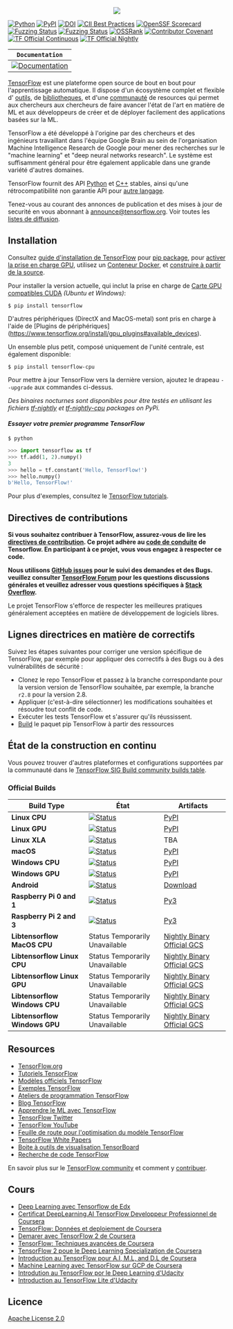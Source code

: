 <div align="center">
  <img src="https://www.tensorflow.org/images/tf_logo_horizontal.png">
</div>

[![Python](https://img.shields.io/pypi/pyversions/tensorflow.svg)](https://badge.fury.io/py/tensorflow)
[![PyPI](https://badge.fury.io/py/tensorflow.svg)](https://badge.fury.io/py/tensorflow)
[![DOI](https://zenodo.org/badge/DOI/10.5281/zenodo.4724125.svg)](https://doi.org/10.5281/zenodo.4724125)
[![CII Best Practices](https://bestpractices.coreinfrastructure.org/projects/1486/badge)](https://bestpractices.coreinfrastructure.org/projects/1486)
[![OpenSSF Scorecard](https://api.securityscorecards.dev/projects/github.com/tensorflow/tensorflow/badge)](https://api.securityscorecards.dev/projects/github.com/tensorflow/tensorflow)
[![Fuzzing Status](https://oss-fuzz-build-logs.storage.googleapis.com/badges/tensorflow.svg)](https://bugs.chromium.org/p/oss-fuzz/issues/list?sort=-opened&can=1&q=proj:tensorflow)
[![Fuzzing Status](https://oss-fuzz-build-logs.storage.googleapis.com/badges/tensorflow-py.svg)](https://bugs.chromium.org/p/oss-fuzz/issues/list?sort=-opened&can=1&q=proj:tensorflow-py)
[![OSSRank](https://shields.io/endpoint?url=https://ossrank.com/shield/44)](https://ossrank.com/p/44)
[![Contributor Covenant](https://img.shields.io/badge/Contributor%20Covenant-v1.4%20adopted-ff69b4.svg)](CODE_OF_CONDUCT.md)
[![TF Official Continuous](https://tensorflow.github.io/build/TF%20Official%20Continuous.svg)](https://tensorflow.github.io/build#TF%20Official%20Continuous)
[![TF Official Nightly](https://tensorflow.github.io/build/TF%20Official%20Nightly.svg)](https://tensorflow.github.io/build#TF%20Official%20Nightly)

**`Documentation`** |
------------------- |
[![Documentation](https://img.shields.io/badge/api-reference-blue.svg)](https://www.tensorflow.org/api_docs/) |

[TensorFlow](https://www.tensorflow.org/) est une plateforme open source de bout en bout 
pour l'apprentissage automatique. Il dispose d'un écosystème complet et flexible d'
[outils](https://www.tensorflow.org/resources/tools), de
[bibliotheques](https://www.tensorflow.org/resources/libraries-extensions), et d'une
[communauté](https://www.tensorflow.org/community) de resources qui permet aux chercheurs
aux chercheurs de faire avancer l'état de l'art en matière de ML et aux développeurs
de créer et de déployer facilement des applications basées sur la ML.

TensorFlow a été développé à l'origine par des chercheurs et des ingénieurs travaillant
dans l'équipe Google Brain au sein de l'organisation Machine Intelligence Research de
Google pour mener des recherches sur le "machine learning" et "deep neural networks research". 
Le système est suffisamment général pour être également applicable dans une grande variété 
d'autres domaines.

TensorFlow fournit des API [Python](https://www.tensorflow.org/api_docs/python)
et [C++](https://www.tensorflow.org/api_docs/cc) stables, ainsi qu'une 
rétrocompatibilité non garantie API pour [autre langage](https://www.tensorflow.org/api_docs).

Tenez-vous au courant des annonces de publication et des mises à jour de securité 
en vous abonnant à
[announce@tensorflow.org](https://groups.google.com/a/tensorflow.org/forum/#!forum/announce).
Voir toutes les [listes de diffusion](https://www.tensorflow.org/community/forums).

## Installation

Consultez [guide d'installation de TensorFlow](https://www.tensorflow.org/install) pour
[pip package](https://www.tensorflow.org/install/pip), pour
[activer la prise en charge GPU](https://www.tensorflow.org/install/gpu), utilisez un
[Conteneur Docker](https://www.tensorflow.org/install/docker), et
[construire à partir de la source](https://www.tensorflow.org/install/source).

Pour installer la version actuelle, qui inclut la prise en charge de
[Carte GPU compatibles CUDA](https://www.tensorflow.org/install/gpu) *(Ubuntu et
Windows)*:

```
$ pip install tensorflow
```

D'autres périphériques (DirectX and MacOS-metal) sont pris en charge
à l'aide de [Plugins de périphériques]
(https://www.tensorflow.org/install/gpu_plugins#available_devices).

Un ensemble plus petit, composé uniquement de l'unité centrale, est
également disponible:

```
$ pip install tensorflow-cpu
```

Pour mettre à jour TensorFlow vers la dernière version, ajoutez le drapeau `--upgrade` 
aux commandes ci-dessus.

*Des binaires nocturnes sont disponibles pour être testés en utilisant les fichiers
[tf-nightly](https://pypi.python.org/pypi/tf-nightly) et
[tf-nightly-cpu](https://pypi.python.org/pypi/tf-nightly-cpu) packages on PyPi.*

#### *Essayer votre premier programme TensorFlow*

```shell
$ python
```

```python
>>> import tensorflow as tf
>>> tf.add(1, 2).numpy()
3
>>> hello = tf.constant('Hello, TensorFlow!')
>>> hello.numpy()
b'Hello, TensorFlow!'
```

Pour plus d'exemples, consultez le
[TensorFlow tutorials](https://www.tensorflow.org/tutorials/).

## Directives de contributions

**Si vous souhaitez contribuer à TensorFlow, assurez-vous de lire les
[directives de contribution](CONTRIBUTING.md). Ce projet adhère au
[code de conduite](CODE_OF_CONDUCT.md) de Tensorflow. En participant à 
ce projet, vous vous engagez à respecter ce code.**

**Nous utilisons [GitHub issues](https://github.com/tensorflow/tensorflow/issues) 
pour le suivi des demandes et des Bugs. veuillez consulter
[TensorFlow Forum](https://discuss.tensorflow.org/) pour les questions 
discussions générales et veuillez adresser vous questions spécifiques à
[Stack Overflow](https://stackoverflow.com/questions/tagged/tensorflow).**

Le projet TensorFlow s'efforce de respecter les meilleures pratiques généralement 
acceptées en matière de développement de logiciels libres.

##  Lignes directrices en matière de correctifs

Suivez les étapes suivantes pour corriger une version spécifique de TensorFlow, 
par exemple pour appliquer des correctifs à des Bugs ou à des vulnérabilités 
de sécurité :

*   Clonez le repo TensorFlow et passez à la branche correspondante pour la version
    version de TensorFlow souhaitée, par exemple, la branche `r2.8` pour la version 2.8.
*   Appliquer (c'est-à-dire sélectionner) les modifications souhaitées et résoudre tout conflit
    de code.
*   Exécuter les tests TensorFlow et s'assurer qu'ils réussissent.
*   [Build](https://www.tensorflow.org/install/source) le paquet pip TensorFlow à 
    partir des ressources

## État de la construction en continu

Vous pouvez trouver d'autres plateformes et configurations supportées par la communauté dans le
[TensorFlow SIG Build community builds table](https://github.com/tensorflow/build#community-supported-tensorflow-builds).

### Official Builds

Build Type                    | État                                                                                                                                                                             | Artifacts                                                                                                                                                                         
----------------------------- | -------------------------------------------------------------------------------------------------------------------------------------------------------------------------------- | ---------
**Linux CPU**                 | [![Status](https://storage.googleapis.com/tensorflow-kokoro-build-badges/ubuntu-cc.svg)](https://storage.googleapis.com/tensorflow-kokoro-build-badges/ubuntu-cc.html)           | [PyPI](https://pypi.org/project/tf-nightly/)
**Linux GPU**                 | [![Status](https://storage.googleapis.com/tensorflow-kokoro-build-badges/ubuntu-gpu-py3.svg)](https://storage.googleapis.com/tensorflow-kokoro-build-badges/ubuntu-gpu-py3.html) | [PyPI](https://pypi.org/project/tf-nightly-gpu/)
**Linux XLA**                 | [![Status](https://storage.googleapis.com/tensorflow-kokoro-build-badges/ubuntu-xla.svg)](https://storage.googleapis.com/tensorflow-kokoro-build-badges/ubuntu-xla.html)         | TBA
**macOS**                     | [![Status](https://storage.googleapis.com/tensorflow-kokoro-build-badges/macos-py2-cc.svg)](https://storage.googleapis.com/tensorflow-kokoro-build-badges/macos-py2-cc.html)     | [PyPI](https://pypi.org/project/tf-nightly/)
**Windows CPU**               | [![Status](https://storage.googleapis.com/tensorflow-kokoro-build-badges/windows-cpu.svg)](https://storage.googleapis.com/tensorflow-kokoro-build-badges/windows-cpu.html)       | [PyPI](https://pypi.org/project/tf-nightly/)
**Windows GPU**               | [![Status](https://storage.googleapis.com/tensorflow-kokoro-build-badges/windows-gpu.svg)](https://storage.googleapis.com/tensorflow-kokoro-build-badges/windows-gpu.html)       | [PyPI](https://pypi.org/project/tf-nightly-gpu/)
**Android**                   | [![Status](https://storage.googleapis.com/tensorflow-kokoro-build-badges/android.svg)](https://storage.googleapis.com/tensorflow-kokoro-build-badges/android.html)               | [Download](https://bintray.com/google/tensorflow/tensorflow/_latestVersion)
**Raspberry Pi 0 and 1**      | [![Status](https://storage.googleapis.com/tensorflow-kokoro-build-badges/rpi01-py3.svg)](https://storage.googleapis.com/tensorflow-kokoro-build-badges/rpi01-py3.html)           | [Py3](https://storage.googleapis.com/tensorflow-nightly/tensorflow-1.10.0-cp34-none-linux_armv6l.whl)
**Raspberry Pi 2 and 3**      | [![Status](https://storage.googleapis.com/tensorflow-kokoro-build-badges/rpi23-py3.svg)](https://storage.googleapis.com/tensorflow-kokoro-build-badges/rpi23-py3.html)           | [Py3](https://storage.googleapis.com/tensorflow-nightly/tensorflow-1.10.0-cp34-none-linux_armv7l.whl)
**Libtensorflow MacOS CPU**   | Status Temporarily Unavailable                                                                                                                                                   | [Nightly Binary](https://storage.googleapis.com/libtensorflow-nightly/prod/tensorflow/release/macos/latest/macos_cpu_libtensorflow_binaries.tar.gz) [Official GCS](https://storage.googleapis.com/tensorflow/)
**Libtensorflow Linux CPU**   | Status Temporarily Unavailable                                                                                                                                                   | [Nightly Binary](https://storage.googleapis.com/libtensorflow-nightly/prod/tensorflow/release/ubuntu_16/latest/cpu/ubuntu_cpu_libtensorflow_binaries.tar.gz) [Official GCS](https://storage.googleapis.com/tensorflow/)
**Libtensorflow Linux GPU**   | Status Temporarily Unavailable                                                                                                                                                   | [Nightly Binary](https://storage.googleapis.com/libtensorflow-nightly/prod/tensorflow/release/ubuntu_16/latest/gpu/ubuntu_gpu_libtensorflow_binaries.tar.gz) [Official GCS](https://storage.googleapis.com/tensorflow/)
**Libtensorflow Windows CPU** | Status Temporarily Unavailable                                                                                                                                                   | [Nightly Binary](https://storage.googleapis.com/libtensorflow-nightly/prod/tensorflow/release/windows/latest/cpu/windows_cpu_libtensorflow_binaries.tar.gz) [Official GCS](https://storage.googleapis.com/tensorflow/)
**Libtensorflow Windows GPU** | Status Temporarily Unavailable                                                                                                                                                   | [Nightly Binary](https://storage.googleapis.com/libtensorflow-nightly/prod/tensorflow/release/windows/latest/gpu/windows_gpu_libtensorflow_binaries.tar.gz) [Official GCS](https://storage.googleapis.com/tensorflow/)

## Resources

*   [TensorFlow.org](https://www.tensorflow.org)
*   [Tutoriels TensorFlow](https://www.tensorflow.org/tutorials/)
*   [Modèles officiels TensorFlow](https://github.com/tensorflow/models/tree/master/official)
*   [Exemples TensorFlow](https://github.com/tensorflow/examples)
*   [Ateliers de programmation TensorFlow](https://codelabs.developers.google.com/?cat=TensorFlow)
*   [Blog TensorFlow](https://blog.tensorflow.org)
*   [Apprendre le ML avec TensorFlow](https://www.tensorflow.org/resources/learn-ml)
*   [TensorFlow Twitter](https://twitter.com/tensorflow)
*   [TensorFlow YouTube](https://www.youtube.com/channel/UC0rqucBdTuFTjJiefW5t-IQ)
*   [Feuille de route pour l'optimisation du modèle TensorFlow](https://www.tensorflow.org/model_optimization/guide/roadmap)
*   [TensorFlow White Papers](https://www.tensorflow.org/about/bib)
*   [Boite à outils de visualisation TensorBoard](https://github.com/tensorflow/tensorboard)
*   [Recherche de code TensorFlow](https://cs.opensource.google/tensorflow/tensorflow)

En savoir plus sur le
[TensorFlow community](https://www.tensorflow.org/community) et comment y
[contribuer](https://www.tensorflow.org/community/contribute).

## Cours

*   [Deep Learning avec Tensorflow de Edx](https://www.edx.org/course/deep-learning-with-tensorflow)
*   [Certificat DeepLearning.AI TensorFlow Developpeur Professionnel de Coursera](https://www.coursera.org/specializations/tensorflow-in-practice)
*   [TensorFlow: Données et deploiement de Coursera](https://www.coursera.org/specializations/tensorflow-data-and-deployment)
*   [Demarer avec TensorFlow 2 de Coursera](https://www.coursera.org/learn/getting-started-with-tensor-flow2)
*   [TensorFlow: Techniques avancées de Coursera](https://www.coursera.org/specializations/tensorflow-advanced-techniques)
*   [TensorFlow 2 poue le Deep Learning Specialization de Coursera](https://www.coursera.org/specializations/tensorflow2-deeplearning)
*   [Introduction au TensorFlow pour A.I, M.L, and D.L de Coursera](https://www.coursera.org/learn/introduction-tensorflow)
*   [Machine Learning avec TensorFlow sur GCP de Coursera](https://www.coursera.org/specializations/machine-learning-tensorflow-gcp)
*   [Introdution au TensorFlow por le Deep Learning d'Udacity](https://www.udacity.com/course/intro-to-tensorflow-for-deep-learning--ud187)
*   [Introduction au TensorFlow Lite d'Udacity](https://www.udacity.com/course/intro-to-tensorflow-lite--ud190)

## Licence

[Apache License 2.0](LICENSE)
